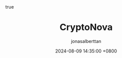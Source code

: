 ---
title: CryptoNova
description: Cryptonova is a price prediction tool designed to provide cryptocurrency price forecasts. This project serves as a user interface proof-of-concept and is built using a hybrid JavaScript front-end framework, combining the power of Vue.js and Quasar.
author: jonasalberttan
date: 2024-08-09 14:35:00 +0800
categories: [Front-End]
tags: [front-end,vuejs]
pin: true
math: true
mermaid: true
image:
  path: /assets/img/CryptoNova/cryptonova-logo.png
  lqip: data:image/webp;base64,UklGRpoAAABXRUJQVlA4WAoAAAAQAAAADwAABwAAQUxQSDIAAAARL0AmbZurmr57yyIiqE8oiG0bejIYEQTgqiDA9vqnsUSI6H+oAERp2HZ65qP/VIAWAFZQOCBCAAAA8AEAnQEqEAAIAAVAfCWkAALp8sF8rgRgAP7o9FDvMCkMde9PK7euH5M1m6VWoDXf2FkP3BqV0ZYbO6NA/VFIAAAA
  alt: cryptonova logo.
---